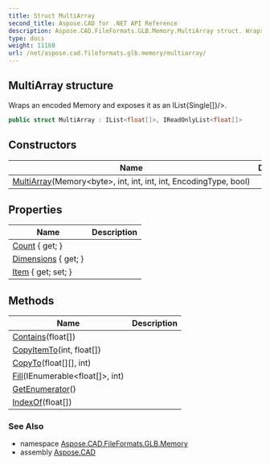 ```yaml
---
title: Struct MultiArray
second_title: Aspose.CAD for .NET API Reference
description: Aspose.CAD.FileFormats.GLB.Memory.MultiArray struct. Wraps an encoded Memory and exposes it as an IListSingle/
type: docs
weight: 11160
url: /net/aspose.cad.fileformats.glb.memory/multiarray/
---
```

## MultiArray structure

Wraps an encoded Memory and exposes it as an IList{Single[]}/&gt;.

```csharp
public struct MultiArray : IList<float[]>, IReadOnlyList<float[]>
```

## Constructors

| Name | Description |
| --- | --- |
| [MultiArray](multiarray/)(Memory&lt;byte&gt;, int, int, int, int, EncodingType, bool) |  |

## Properties

| Name | Description |
| --- | --- |
| [Count](../../aspose.cad.fileformats.glb.memory/multiarray/count/) { get; } |  |
| [Dimensions](../../aspose.cad.fileformats.glb.memory/multiarray/dimensions/) { get; } |  |
| [Item](../../aspose.cad.fileformats.glb.memory/multiarray/item/) { get; set; } |  |

## Methods

| Name | Description |
| --- | --- |
| [Contains](../../aspose.cad.fileformats.glb.memory/multiarray/contains/)(float[]) |  |
| [CopyItemTo](../../aspose.cad.fileformats.glb.memory/multiarray/copyitemto/)(int, float[]) |  |
| [CopyTo](../../aspose.cad.fileformats.glb.memory/multiarray/copyto/)(float[][], int) |  |
| [Fill](../../aspose.cad.fileformats.glb.memory/multiarray/fill/)(IEnumerable&lt;float[]&gt;, int) |  |
| [GetEnumerator](../../aspose.cad.fileformats.glb.memory/multiarray/getenumerator/)() |  |
| [IndexOf](../../aspose.cad.fileformats.glb.memory/multiarray/indexof/)(float[]) |  |

### See Also

* namespace [Aspose.CAD.FileFormats.GLB.Memory](../../aspose.cad.fileformats.glb.memory/)
* assembly [Aspose.CAD](../../)


